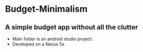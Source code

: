 # Budget-Minimalism
## A simple budget app without all the clutter  
 - Main folder is an android studio project.  
 - Developed on a Nexus 5x.  

